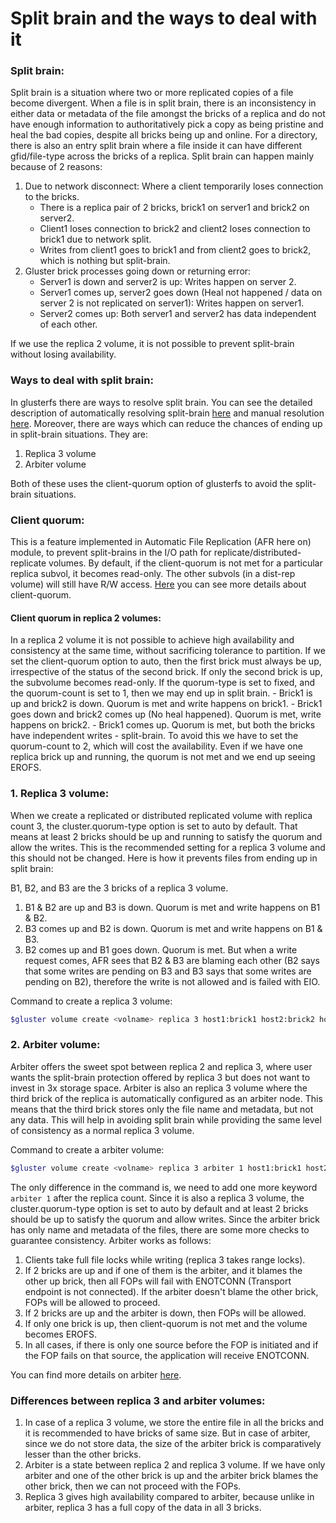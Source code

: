 # Split brain and the ways to deal with it

### Split brain:
Split brain is a situation where two or more replicated copies of a file become divergent. When a file is in split brain, there is an inconsistency in either data or metadata of the file amongst the bricks of a replica and do not have enough information to authoritatively pick a copy as being pristine and heal the bad copies, despite all bricks being up and online. For a directory, there is also an entry split brain where a file inside it can have different gfid/file-type across the bricks of a replica. Split brain can happen mainly because of 2 reasons:
1. Due to network disconnect:
Where a client temporarily loses connection to the bricks.
    - There is a replica pair of 2 bricks, brick1 on server1 and brick2 on server2.
    - Client1 loses connection to brick2 and client2 loses connection to brick1 due to network split.
    - Writes from client1 goes to brick1 and from client2 goes to brick2, which is nothing but split-brain.
2. Gluster brick processes going down or returning error:
    - Server1 is down and server2 is up: Writes happen on server 2.
    - Server1 comes up, server2 goes down (Heal not happened / data on server 2 is not replicated on server1): Writes happen on server1.
    - Server2 comes up: Both server1 and server2 has data independent of each other.

If we use the replica 2 volume, it is not possible to prevent split-brain without losing availability.

### Ways to deal with split brain:
In glusterfs there are ways to resolve split brain. You can see the detailed description of automatically resolving split-brain [here](../Troubleshooting/resolving-splitbrain.md) and manual resolution [here](../Troubleshooting/split-brain.md). Moreover, there are ways which can reduce the chances of ending up in split-brain situations. They are:
1. Replica 3 volume
2. Arbiter volume

Both of these uses the client-quorum option of glusterfs to avoid the split-brain situations.

### Client quorum:
This is a feature implemented in Automatic File Replication (AFR here on) module, to prevent split-brains in the I/O path for replicate/distributed-replicate volumes. By default, if the client-quorum is not met for a particular replica subvol, it becomes read-only. The other subvols (in a dist-rep volume) will still have R/W access. [Here](arbiter-volumes-and-quorum.md#client-quorum) you can see more details about client-quorum.

#### Client quorum in replica 2 volumes:
In a replica 2 volume it is not possible to achieve high availability and consistency at the same time, without sacrificing tolerance to partition. If we set the client-quorum option to auto, then the first brick must always be up, irrespective of the status of the second brick. If only the second brick is up, the subvolume becomes read-only.
If the quorum-type is set to fixed, and the quorum-count is set to 1, then we may end up in split brain.
    - Brick1 is up and brick2 is down. Quorum is met and write happens on brick1.
    - Brick1 goes down and brick2 comes up (No heal happened). Quorum is met, write happens on brick2.
    - Brick1 comes up. Quorum is met, but both the bricks have independent writes - split-brain.
To avoid this we have to set the quorum-count to 2, which will cost the availability. Even if we have one replica brick up and running, the quorum is not met and we end up seeing EROFS.

### 1. Replica 3 volume:
When we create a replicated or distributed replicated volume with replica count 3, the cluster.quorum-type option is set to auto by default. That means at least 2 bricks should be up and running to satisfy the quorum and allow the writes. This is the recommended setting for a replica 3 volume and this should not be changed. Here is how it prevents files from ending up in split brain:

B1, B2, and B3 are the 3 bricks of a replica 3 volume.
1. B1 & B2 are up and B3 is down. Quorum is met and write happens on B1 & B2.
2. B3 comes up and B2 is down. Quorum is met and write happens on B1 & B3.
3. B2 comes up and B1 goes down. Quorum is met. But when a write request comes, AFR sees that B2 & B3 are blaming each other (B2 says that some writes are pending on B3 and B3 says that some writes are pending on B2), therefore the write is not allowed and is failed with EIO.

Command to create a replica 3 volume:
```sh
$gluster volume create <volname> replica 3 host1:brick1 host2:brick2 host3:brick3
```

### 2. Arbiter volume:
Arbiter offers the sweet spot between replica 2 and replica 3, where user wants the split-brain protection offered by replica 3 but does not want to invest in 3x storage space. Arbiter is also an replica 3 volume where the third brick of the replica is automatically configured as an arbiter node. This means that the third brick stores only the file name and metadata, but not any data. This will help in avoiding split brain while providing the same level of consistency as a normal replica 3 volume.

Command to create a arbiter volume:
```sh
$gluster volume create <volname> replica 3 arbiter 1 host1:brick1 host2:brick2 host3:brick3
```

The only difference in the command is, we need to add one more keyword ``` arbiter 1 ``` after the replica count. Since it is also a replica 3 volume, the cluster.quorum-type option is set to auto by default and at least 2 bricks should be up to satisfy the quorum and allow writes.
Since the arbiter brick has only name and metadata of the files, there are some more checks to guarantee consistency. Arbiter works as follows:

1. Clients take full file locks while writing (replica 3 takes range locks).
2. If 2 bricks are up and if one of them is the arbiter, and it blames the other up brick, then all FOPs will fail with ENOTCONN (Transport endpoint is not connected). If the arbiter doesn't blame the other brick, FOPs will be allowed to proceed.
3. If 2 bricks are up and the arbiter is down, then FOPs will be allowed.
4. If only one brick is up, then client-quorum is not met and the volume becomes EROFS.
5. In all cases, if there is only one source before the FOP is initiated and if the FOP fails on that source, the application will receive ENOTCONN.

You can find more details on arbiter [here](arbiter-volumes-and-quorum.md).

### Differences between replica 3 and arbiter volumes:
1. In case of a replica 3 volume, we store the entire file in all the bricks and it is recommended to have bricks of same size. But in case of arbiter, since we do not store data, the size of the arbiter brick is comparatively lesser than the other bricks.
2. Arbiter is a state between replica 2 and replica 3 volume. If we have only arbiter and one of the other brick is up and the arbiter brick blames the other brick, then we can not proceed with the FOPs.
4. Replica 3 gives high availability compared to arbiter, because unlike in arbiter, replica 3 has a full copy of the data in all 3 bricks.
